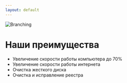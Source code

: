 ```yaml
---
layout: default
---
```


![Branching](https://guides.github.com/activities/hello-world/branching.png)

# Наши преимущества

*   Увеличение скорости работы компьютера до 70%
*   Увеличение скорости работы интернета
*   Очистка жесткого диска
*   Очистка и исправление реестра
